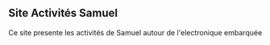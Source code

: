 ## Site Activités Samuel

Ce site presente les activités de Samuel autour de l'electronique embarquée
